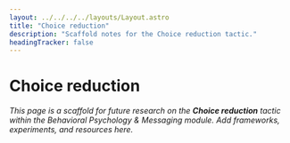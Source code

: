 ```yaml
---
layout: ../../../../layouts/Layout.astro
title: "Choice reduction"
description: "Scaffold notes for the Choice reduction tactic."
headingTracker: false
---
```

# Choice reduction

_This page is a scaffold for future research on the **Choice reduction** tactic within the Behavioral Psychology & Messaging module. Add frameworks, experiments, and resources here._
